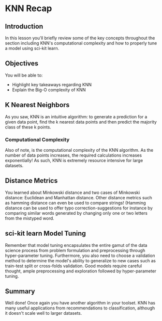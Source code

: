 
# KNN Recap

## Introduction

In this lesson you'll briefly review some of the key concepts throughout the section including KNN's computational complexity and how to properly tune a model using sci-kit learn. 

## Objectives

You will be able to:
* Highlight key takeaways regarding KNN
* Explain the Big-O complexity of KNN

## K Nearest Neighbors

As you saw, KNN is an intuitive algorithm: to generate a prediction for a given data point, find the k nearest data points and then predict the majority class of these k points.

### Computational Complexity

Also of note, is the computational complexity of the KNN algorithm. As the number of data points increases, the required calculations increases exponentially! As such, KNN is extremely resource intensive for large datasets.

## Distance Metrics

You learned about Minkowski distance and two cases of Minkowski distance: Euclidean and Manhattan distance. Other distance metrics such as hamming distance can even be used to compare strings! (Hamming distance can be used to offer typo correction-suggestions for instance by comparing similar words generated by changing only one or two letters from the mistyped word. 

## sci-kit learn Model Tuning

Remember that model tuning encapsulates the entire gamut of the data science process from problem formulation and preprocessing through hyper-parameter tuning. Furthermore, you also need to choose a validation method to determine the model's ability to generalize to new cases such as train-test split or cross-folds validation. Good models require careful thought, ample preprocessing and exploration followed by hyper-parameter tuning.



## Summary

Well done! Once again you have another algorithm in your toolset. KNN has many useful applications from recommendations to classification, although it doesn't scale well to larger datasets.
